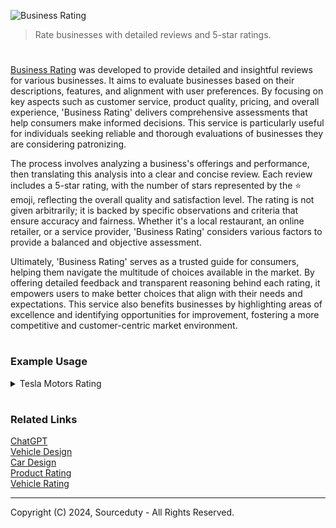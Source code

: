 ![Business Rating](https://github.com/user-attachments/assets/a732e44d-1b8b-44a8-95d1-a7b8301b9ae8)

> Rate businesses with detailed reviews and 5-star ratings.

#

[Business Rating](https://chatgpt.com/g/g-92tuDIJKQ-business-rating) was developed to provide detailed and insightful reviews for various businesses. It aims to evaluate businesses based on their descriptions, features, and alignment with user preferences. By focusing on key aspects such as customer service, product quality, pricing, and overall experience, 'Business Rating' delivers comprehensive assessments that help consumers make informed decisions. This service is particularly useful for individuals seeking reliable and thorough evaluations of businesses they are considering patronizing.

The process involves analyzing a business's offerings and performance, then translating this analysis into a clear and concise review. Each review includes a 5-star rating, with the number of stars represented by the ⭐ emoji, reflecting the overall quality and satisfaction level. The rating is not given arbitrarily; it is backed by specific observations and criteria that ensure accuracy and fairness. Whether it's a local restaurant, an online retailer, or a service provider, 'Business Rating' considers various factors to provide a balanced and objective assessment.

Ultimately, 'Business Rating' serves as a trusted guide for consumers, helping them navigate the multitude of choices available in the market. By offering detailed feedback and transparent reasoning behind each rating, it empowers users to make better choices that align with their needs and expectations. This service also benefits businesses by highlighting areas of excellence and identifying opportunities for improvement, fostering a more competitive and customer-centric market environment.

#
### Example Usage

<details><summary>Tesla Motors Rating</summary>
<br>

![Tesla](https://github.com/user-attachments/assets/437e78ac-3d2e-4073-80ab-4d3c5f4beeb6)

### Tesla

**Overview:**
Tesla, Inc. is an American electric vehicle (EV) and clean energy company founded in 2003 by Elon Musk, JB Straubel, Martin Eberhard, Marc Tarpenning, and Ian Wright. It is known for revolutionizing the automobile industry with its innovative electric cars, including the Model S, Model 3, Model X, and Model Y. Tesla also develops and sells energy storage systems and solar products, aiming to accelerate the world's transition to sustainable energy.

**Features:**

1. **Innovative Electric Vehicles:**
   - **Model S:** Luxury sedan with long range and high performance.
   - **Model 3:** Affordable, mass-market sedan with impressive range and safety features.
   - **Model X:** SUV with falcon-wing doors and ample seating.
   - **Model Y:** Compact SUV with versatile interior.

2. **Autopilot and Full Self-Driving:**
   - Advanced driver-assistance systems (ADAS) that enhance safety and convenience.
   - Continuous software updates improve performance over time.

3. **Sustainability Focus:**
   - Zero-emission vehicles contribute to reducing greenhouse gas emissions.
   - Solar products, such as Solar Roof and Solar Panels, promote renewable energy use.

4. **Energy Solutions:**
   - **Powerwall:** Home battery that stores energy, providing backup power.
   - **Powerpack:** Commercial energy storage solution.
   - **Megapack:** Utility-scale energy storage system.

5. **Supercharger Network:**
   - Extensive network of fast-charging stations worldwide, making long-distance travel feasible.

6. **Innovative Design and Performance:**
   - Sleek, minimalist interiors with advanced infotainment systems.
   - High safety ratings and performance specs, including rapid acceleration and long driving ranges.

**Customer Feedback:**
- Generally positive reviews for performance, innovation, and environmental impact.
- Some concerns over build quality and service experiences.
- High customer satisfaction with continuous software improvements and the driving experience.

**Rating:**

Tesla excels in innovation, sustainability, and customer satisfaction, making it a leader in the electric vehicle market. The continuous development of their Autopilot and Full Self-Driving features, along with a strong commitment to renewable energy solutions, positions Tesla as a forward-thinking company dedicated to a sustainable future. However, occasional concerns regarding build quality and service may impact the overall experience for some customers.

**Final Rating:**
⭐⭐⭐⭐½ (4.5/5)

**Reasoning:**
Tesla's commitment to innovation, environmental sustainability, and impressive vehicle performance earns high marks. The slight deduction is due to occasional issues with build quality and customer service. Overall, Tesla remains a highly regarded brand with a strong vision for the future of transportation and energy.

<br>
</details>

#
### Related Links

[ChatGPT](https://github.com/sourceduty/ChatGPT)
<br>
[Vehicle Design](https://github.com/sourceduty/Vehicle_Design)
<br>
[Car Design](https://github.com/sourceduty/Car_Design)
<br>
[Product Rating](https://github.com/sourceduty/Product_Rating)
<br>
[Vehicle Rating](https://github.com/sourceduty/Vehicle_Rating)

***
Copyright (C) 2024, Sourceduty - All Rights Reserved.
